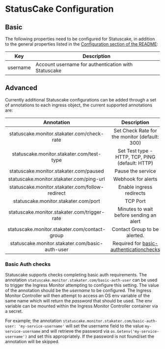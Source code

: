 # StatusCake Configuration

## Basic
The following properties need to be configured for Statuscake, in addition to the general properties listed 
 in the [Configuration section of the README](../README.md#configuration):

| Key      | Description                                         |
|----------|-----------------------------------------------------|
| username | Account username for authentication with Statuscake |

## Advanced

Currently additional Statuscake configurations can be added through a set of annotations to each ingress object, the current supported annotations are:

|                        Annotation                        |                    Description                   |
|:--------------------------------------------------------:|:------------------------------------------------:|
| statuscake.monitor.stakater.com/check-rate               | Set Check Rate for the monitor (default: 300)    |
| statuscake.monitor.stakater.com/test-type                | Set Test type - HTTP, TCP, PING (default: HTTP)  |
| statuscake.monitor.stakater.com/paused                   | Pause the service                                |
| statuscake.monitor.stakater.com/ping-url                 | Webhook for alerts                               |
| statuscake.monitor.stakater.com/follow-redirect          | Enable ingress redirects                         |
| statuscake.monitor.stakater.com/port                     | TCP Port                                         |
| statuscake.monitor.stakater.com/trigger-rate             | Minutes to wait before sending an alert          |
| statuscake.monitor.stakater.com/contact-group            | Contact Group to be alerted.                     |
| statuscake.monitor.stakater.com/basic-auth-user          | Required for [basic-authenticationchecks](#basic-auth-checks)  |


### Basic Auth checks

Statuscake supports checks completing basic auth requirements. The annotation `statuscake.monitor.stakater.com/basic-auth-user` can be used to trigger the Ingress Monitor attempting to configure this setting. The value of the annotation should be the *username* to be configured. The Ingress Monitor Controller will then attempt to access an OS env variable of the same name which will return the *password* that should be used. The env variable can be mounted within the Ingress Monitor Controller container via a secret.

For example; the annotation `statuscake.monitor.stakater.com/basic-auth-user: 'my-service-username'` will set the username field to the value `my-service-username` and will retrieve the password via `os.Getenv('my-service-username')` and set this appropriately. If the password is not found/set the annotation will be skipped.
